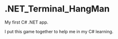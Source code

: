 # .NET_Terminal_HangMan

My first C# .NET app. 

I put this game together to help me in my C# learning. 

